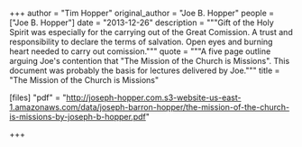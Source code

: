 +++
author = "Tim Hopper"
original_author = "Joe B. Hopper"
people = ["Joe B. Hopper"]
date = "2013-12-26"
description = """Gift of the Holy Spirit was especially for the carrying out of the Great Comission. A trust and responsibility to declare the terms of salvation. Open eyes and burning heart needed to carry out comission."""
quote = """A five page outline arguing Joe's contention that "The Mission of the Church is Missions". This document was probably the basis for lectures delivered by Joe."""
title = "The Mission of the Church is Missions"

[files]
"pdf" = "http://joseph-hopper.com.s3-website-us-east-1.amazonaws.com/data/joseph-barron-hopper/the-mission-of-the-church-is-missions-by-joseph-b-hopper.pdf"

+++